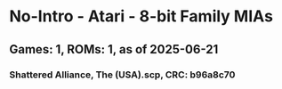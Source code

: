 # No-Intro - Atari - 8-bit Family MIAs
## Games: 1, ROMs: 1, as of 2025-06-21

### Shattered Alliance, The (USA).scp, CRC: b96a8c70
